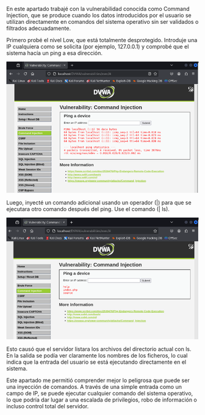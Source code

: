 En este apartado trabajé con la vulnerabilidad conocida como Command Injection, que se produce cuando los datos introducidos por el usuario se utilizan directamente en comandos del sistema operativo sin ser validados o filtrados adecuadamente.

Primero probé el nivel Low, que está totalmente desprotegido. Introduje una IP cualquiera como se solicita (por ejemplo, 127.0.0.1) y comprobé que el sistema hacía un ping a esa dirección.

![captura](../images/Captura3.png)

Luego, inyecté un comando adicional usando un operador (|) para que se ejecutara otro comando después del ping. Use el comando (| ls).

![captura](../images/Captura4.png)

Esto causó que el servidor listara los archivos del directorio actual con ls. En la salida se podía ver claramente los nombres de los ficheros, lo cual indica que la entrada del usuario se está ejecutando directamente en el sistema.

Este apartado me permitió comprender mejor lo peligrosa que puede ser una inyección de comandos. A través de una simple entrada como un campo de IP, se puede ejecutar cualquier comando del sistema operativo, lo que podría dar lugar a una escalada de privilegios, robo de información o incluso control total del servidor.
